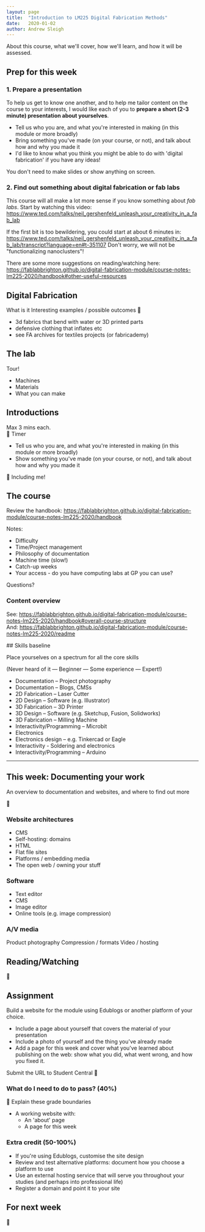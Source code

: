 ```yaml
---
layout: page
title:  "Introduction to LM225 Digital Fabrication Methods"
date:   2020-01-02
author: Andrew Sleigh
---
```


About this course, what we'll cover, how we'll learn, and how it will be assessed. 

<!--more-->

## Prep for this week

### 1. Prepare a presentation
To help us get to know one another, and to help me tailor content on the course to your interests, I would like each of you to **prepare a short (2-3 minute) presentation about yourselves**.

* Tell us who you are, and what you're interested in making (in this module or more broadly)
* Bring something you've made (on your course, or not), and talk about how and why you made it
* I'd like to know what you think you might be able to do with 'digital fabrication' if you have any ideas!

You don't need to make slides or show anything on screen.

### 2. Find out something about digital fabrication or fab labs 

This course will all make a lot more sense if you know something about *fab labs*. Start by watching this video:
<https://www.ted.com/talks/neil_gershenfeld_unleash_your_creativity_in_a_fab_lab>

If the first bit is too bewildering, you could start at about 6 minutes in: <https://www.ted.com/talks/neil_gershenfeld_unleash_your_creativity_in_a_fab_lab/transcript?language=en#t-351107> Don't worry, we will not be "functionalizing nanoclusters"!

There are some more suggestions on reading/watching here: <https://fablabbrighton.github.io/digital-fabrication-module/course-notes-lm225-2020/handbook#other-useful-resources>

## Digital Fabrication

What is it
Interesting examples / possible outcomes :construction:

 - 3d fabrics that bend with water or 3D printed parts
 - defensive clothing that inflates etc
 - see FA archives for textiles projects (or fabricademy)	

 

## The lab

Tour!

* Machines
* Materials
* What you can make


## Introductions 

Max 3 mins each.  
:speech_balloon: Timer

* Tell us who you are, and what you're interested in making (in this module or more broadly)
* Show something you've made (on your course, or not), and talk about how and why you made it

:speech_balloon: Including me!

## The course

Review the handbook: <https://fablabbrighton.github.io/digital-fabrication-module/course-notes-lm225-2020/handbook>

Notes:

* Difficulty
* Time/Project management
* Philosophy of documentation
* Machine time (slow!)
* Catch-up weeks
* Your access - do you have computing labs at GP you can use?

Questions?


### Content overview

See: <https://fablabbrighton.github.io/digital-fabrication-module/course-notes-lm225-2020/handbook#overall-course-structure>  
And: <https://fablabbrighton.github.io/digital-fabrication-module/course-notes-lm225-2020/readme>


## Skills baseline

Place yourselves on a spectrum for all the core skills

(Never heard of it — Beginner — Some experience — Expert!)

* Documentation – Project photography
* Documentation – Blogs, CMSs
* 2D Fabrication – Laser Cutter
* 2D Design – Software (e.g. Illustrator)
* 3D Fabrication – 3D Printer
* 3D Design – Software (e.g. Sketchup, Fusion, Solidworks)
* 3D Fabrication – Milling Machine
* Interactivity/Programming – Microbit
* Electronics
* Electronics design – e.g. Tinkercad or Eagle
* Interactivity - Soldering and electronics
* Interactivity/Programming – Arduino



---

## This week: Documenting your work


An overview to documentation and websites, and where to find out more

:construction:

### Website architectures

* CMS
* Self-hosting: domains
* HTML
* Flat file sites
* Platforms / embedding media
* The open web / owning your stuff

### Software

* Text editor
* CMS
* Image editor
* Online tools (e.g. image compression)


### A/V media

Product photography
Compression / formats
Video / hosting


## Reading/Watching

:construction:

## Assignment

Build a website for the module using Edublogs or another platform of your choice.

* Include a page about yourself that covers the material of your presentation
* Include a photo of yourself and the thing you've already made
* Add a page for this week and cover what you've learned about publishing on the web: show what you did, what went wrong, and how you fixed it.

Submit the URL to Student Central :construction:


### What do I need to do to pass? (40%)

:speech_balloon: Explain these grade boundaries

* A working website with: 
  * An 'about' page 
  * A page for this week

### Extra credit (50-100%)

* If you're using Edublogs, customise the site design
* Review and test alternative platforms: document how you choose a platform to use
* Use an external hosting service that will serve you throughout your studies (and perhaps into professional life)
* Register a domain and point it to your site

## For next week

:construction: